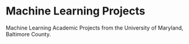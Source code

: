 # Machine Learning Projects
Machine Learning Academic Projects from the University of Maryland, Baltimore County.
